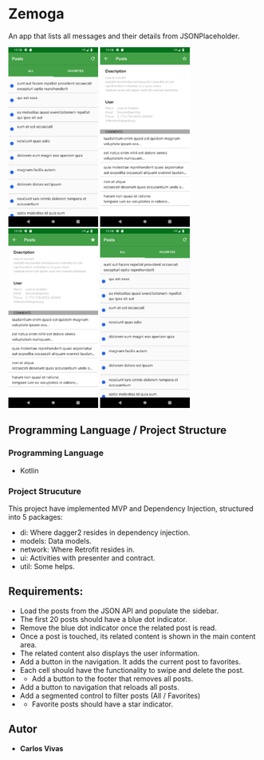 # Zemoga
An app that lists all messages and their details from JSONPlaceholder.

<div id="content">
   <img src="https://github.com/carlosgvl/Zemoga/blob/master/screenshot/home.png" width="180" alt="  " />
   <img src="https://github.com/carlosgvl/Zemoga/blob/master/screenshot/detail.png" width="180" alt="  " />
   <img src="https://github.com/carlosgvl/Zemoga/blob/master/screenshot/favorite.png" width="180" alt="  " />
   <img src="https://github.com/carlosgvl/Zemoga/blob/master/screenshot/post_read.png" width="180" alt="  " />
</div>


##   Programming Language / Project Structure

### Programming Language
- Kotlin 

### Project Strucuture
This project have implemented MVP and Dependency Injection, structured into 5 packages:

- di: Where dagger2 resides in dependency injection.
- models: Data models.
- network: Where Retrofit resides in.
- ui: Activities with presenter and contract.
- util: Some helps.

## Requirements:

- Load the posts from the JSON API and populate the sidebar.
- The first 20 posts should have a blue dot indicator.
- Remove the blue dot indicator once the related post is read.
- Once a post is touched, its related content is shown in the main content area.
- The related content also displays the user information.
- Add a button in the navigation. It adds the current post to favorites.
- Each cell should have the functionality to swipe and delete the post.
- * Add a button to the footer that removes all posts.
- Add a button to navigation that reloads all posts.
- Add a segmented control to filter posts (All / Favorites)
- * Favorite posts should have a star indicator.







## Autor

* **Carlos Vivas** 
